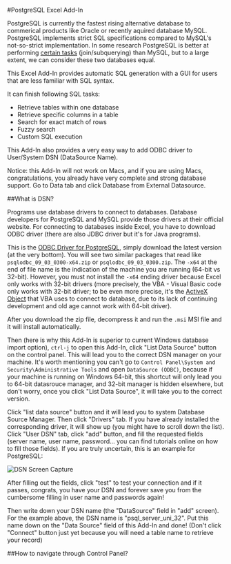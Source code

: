 #PostgreSQL Excel Add-In

PostgreSQL is currently the fastest rising alternative database to commerical products like Oracle or recently aquired database MySQL. PostgreSQL implements strict SQL specifications compared to MySQL's not-so-strict implementation. In some research PostgreSQL is better at performing [certain tasks](http://www.wikivs.com/wiki/MySQL_vs_PostgreSQL#PostgreSQL) (join/subquerying) than MySQL, but to a large extent, we can consider these two databases equal.

This Excel Add-In provides automatic SQL generation with a GUI for users that are less familiar with SQL syntax.  

It can finish following SQL tasks:
* Retrieve tables within one database
* Retrieve specific columns in a table
* Search for exact match of rows
* Fuzzy search
* Custom SQL execution

This Add-In also provides a very easy way to add ODBC driver to User/System DSN (DataSource Name). 

Notice: this Add-In will not work on Macs, and if you are using Macs, congratulations, you already have very complete and strong database support. Go to Data tab and click Database from External Datasource. 

##What is DSN?

Programs use database drivers to connect to databases. Database developers for PostgreSQL and MySQL provide those drivers at their official website. For connecting to databases inside Excel, you have to download ODBC driver (there are also JDBC driver but it's for Java programs). 

This is the [ODBC Driver for PostgreSQL](http://www.postgresql.org/ftp/odbc/versions/msi/), simply download the latest version (at the very bottom). You will see two similar packages that read like `psqlodbc_09_03_0300-x64.zip` or `psqlodbc_09_03_0300.zip`. The `-x64` at the end of file name is the indication of the machine you are running (64-bit vs 32-bit). However, you must not install the `-x64` ending driver because Excel only works with 32-bit drivers (more precisely, the VBA - Visual Basic code only works with 32-bit driver; to be even more precise, it's the [ActiveX Object](http://en.wikipedia.org/wiki/ActiveX) that VBA uses to connect to database, due to its lack of continuing development and old age cannot work with 64-bit driver). 

After you download the zip file, decompress it and run the `.msi` MSI file and it will install automatically.

Then (here is why this Add-In is superior to current Windows database import option), `ctrl-j` to open this Add-In, click "List Data Source" button on the control panel. This will lead you to the correct DSN manager on your machine. It's worth mentioning you can't go to `Control Panel\System and Security\Administrative Tools` and open `DataSource (ODBC)`, because if your machine is running on Windows 64-bit, this shortcut will only lead you to 64-bit datasrouce manager, and 32-bit manager is hidden elsewhere, but don't worry, once you click "List Data Source", it will take you to the correct version.

Click "list data source" button and it will lead you to system Database Source Manager. Then click "Drivers" tab. If you have already installed the corresponding driver, it will show up (you might have to scroll down the list). Click "User DSN" tab, click "add" button, and fill the requested fields (server name, user name, password... you can find tutorials online on how to fill those fields). If you are truly uncertain, this is an example for PostgreSQL:

![DSN Screen Capture](https://raw.githubusercontent.com/windweller/postgresql-excel-addIn/master/ScreenCapture/AddDSN.PNG)

After filling out the fields, click "test" to test your connection and if it passes, congrats, you have your DSN and forever save you from the cumbersome filling in user name and passwords again!

Then write down your DSN name (the "DataSource" field in "add" screen). For the example above, the DSN name is "psql_server_uni_32". Put this name down on the "Data Source" field of this Add-In and done! (Don't click "Connect" button just yet because you will need a table name to retrieve your record)

##How to navigate through Control Panel?

